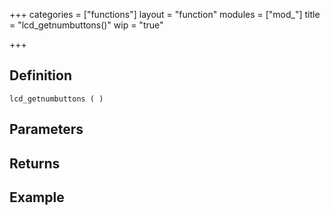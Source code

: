 +++
categories = ["functions"]
layout = "function"
modules = ["mod_"]
title = "lcd_getnumbuttons()"
wip = "true"

+++

## Definition

    lcd_getnumbuttons ( )

## Parameters

## Returns

## Example

```
```
